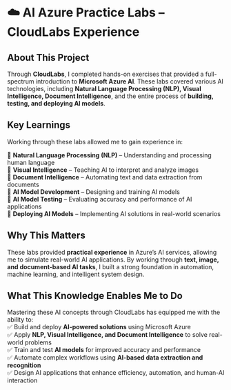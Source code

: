 # ☁️ AI Azure Practice Labs – CloudLabs Experience  

## About This Project  
Through **CloudLabs**, I completed hands-on exercises that provided a full-spectrum introduction to **Microsoft Azure AI**. These labs covered various AI technologies, including **Natural Language Processing (NLP), Visual Intelligence, Document Intelligence**, and the entire process of **building, testing, and deploying AI models**.  

## Key Learnings  
Working through these labs allowed me to gain experience in:  

🔹 **Natural Language Processing (NLP)** – Understanding and processing human language  
🔹 **Visual Intelligence** – Teaching AI to interpret and analyze images  
🔹 **Document Intelligence** – Automating text and data extraction from documents  
🔹 **AI Model Development** – Designing and training AI models  
🔹 **AI Model Testing** – Evaluating accuracy and performance of AI applications  
🔹 **Deploying AI Models** – Implementing AI solutions in real-world scenarios  

## Why This Matters  
These labs provided **practical experience** in Azure’s AI services, allowing me to simulate real-world AI applications. By working through **text, image, and document-based AI tasks**, I built a strong foundation in automation, machine learning, and intelligent system design.  

## What This Knowledge Enables Me to Do  
Mastering these AI concepts through CloudLabs has equipped me with the ability to:  
✅ Build and deploy **AI-powered solutions** using Microsoft Azure  
✅ Apply **NLP, Visual Intelligence, and Document Intelligence** to solve real-world problems  
✅ Train and test **AI models** for improved accuracy and performance  
✅ Automate complex workflows using **AI-based data extraction and recognition**  
✅ Design AI applications that enhance efficiency, automation, and human-AI interaction  
